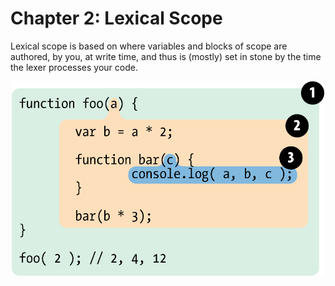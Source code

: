 # Chapter 2: Lexical Scope

Lexical scope is based on where variables and blocks of scope are authored, by you, at write time, and thus is (mostly) set in stone by the time the lexer processes your code.

<img src="img/ch2/fig1.png" style="display: block; margin: 0 auto;" width="500">

